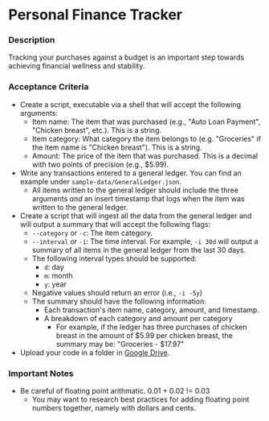 # Personal Finance Tracker

### Description

Tracking your purchases against a budget is an important step towards achieving financial wellness and stability.

### Acceptance Criteria
 - Create a script, executable via a shell that will accept the following arguments:
   - Item name: The item that was purchased (e.g., "Auto Loan Payment", "Chicken breast", etc.). This is a string.
   - Item category: What category the item belongs to (e.g. "Groceries" if the item name is "Chicken breast"). This is a string.
   - Amount: The price of the item that was purchased. This is a decimal with two points of precision (e.g., $5.99).
 - Write any transactions entered to a general ledger. You can find an example under `sample-data/GeneralLedger.json`.
   - All items written to the general ledger should include the three arguments _and_ an insert timestamp that logs when the item was written to the general ledger.
 - Create a script that will ingest all the data from the general ledger and will output a summary that will accept the following flags:
   - `--category` or `-c`: The item category.
   - `--interval` or `-i`: The time interval. For example, `-i 30d` will output a summary of all items in the general ledger from the last 30 days.
   - The following interval types should be supported: 
     - `d`: day
     - `m`: month
     - `y`: year
   - Negative values should return an error (i.e., `-i -5y`)
   - The summary should have the following information:
     - Each transaction's item name, category, amount, and timestamp.
     - A breakdown of each category and amount per category
       - For example, if the ledger has three purchases of chicken breast in the amount of $5.99 per chicken breast, the summary may be: "Groceries - $17.97" 
 - Upload your code in a folder in [Google Drive](https://drive.google.com/drive/folders/1JqkI1S0mB1SUo30NwPdSz3s9PINi9Soo?usp=sharing).

### Important Notes
 - Be careful of floating point arithmatic. 0.01 + 0.02 != 0.03
   - You may want to research best practices for adding floating point numbers together, namely with dollars and cents.
